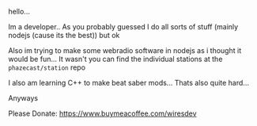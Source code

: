hello...

Im a developer.. As you probably guessed I do all sorts of stuff (mainly nodejs (cause its the best)) but ok

Also im trying to make some webradio software in nodejs as i thought it would be fun... It wasn't you can find the individual stations at the `phazecast/station` repo

I also am learning C++ to make beat saber mods... Thats also quite hard...

Anyways

Please Donate: https://www.buymeacoffee.com/wiresdev
